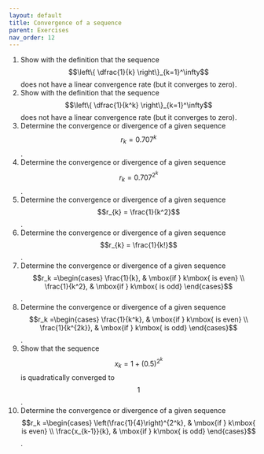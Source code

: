 ```yaml
---
layout: default
title: Convergence of a sequence
parent: Exercises
nav_order: 12
---
```


1. Show with the definition that the sequence $$\left\{ \dfrac{1}{k} \right\}_{k=1}^\infty$$ does not have a linear convergence rate (but it converges to zero).
1. Show with the definition that the sequence $$\left\{ \dfrac{1}{k^k} \right\}_{k=1}^\infty$$ does not have a linear convergence rate (but it converges to zero).
1. Determine the convergence or divergence of a given sequence $$r_{k} = 0.707^k$$.
1. Determine the convergence or divergence of a given sequence $$r_{k} = 0.707^{2^k}$$.
1. Determine the convergence or divergence of a given sequence $$r_{k} = \frac{1}{k^2}$$.
1. Determine the convergence or divergence of a given sequence $$r_{k} = \frac{1}{k!}$$.
1. Determine the convergence or divergence of a given sequence $$r_k =\begin{cases} \frac{1}{k}, & \mbox{if } k\mbox{ is even} \\ \frac{1}{k^2}, & \mbox{if } k\mbox{ is odd} \end{cases}$$.
1. Determine the convergence or divergence of a given sequence $$r_k =\begin{cases} \frac{1}{k^k}, & \mbox{if } k\mbox{ is even} \\ \frac{1}{k^{2k}}, & \mbox{if } k\mbox{ is odd} \end{cases}$$.
1. Show that the sequence $$x_k = 1 + (0.5)^{2^k}$$ is quadratically converged to $$1$$.
1. Determine the convergence or divergence of a given sequence $$r_k =\begin{cases} \left(\frac{1}{4}\right)^{2^k}, & \mbox{if } k\mbox{ is even} \\ \frac{x_{k-1}}{k}, & \mbox{if } k\mbox{ is odd} \end{cases}$$.

